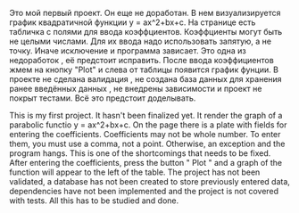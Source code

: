 Это мой первый проект. Он еще не доработан.
В нем визуализируется график квадратичной функции y = ax^2+bx+c. 
На странице есть табличка с полями для ввода коэффциентов.
Коэффциенты могут быть не целыми числами. Для их ввода надо использовать запятую, а не точку. 
Иначе исключение и программа зависает. Это одна из недоработок , её предстоит исправить.
После ввода коэффициентов жмем на кнопку "Plot" и слева от таблицы появится график фунции.
В проекте не сделана валидация , не создана база данных для хранения ранее введённых данных ,
не внедрены зависимости и проект не покрыт тестами. Всё это предстоит доделывать. 

This is my first project. It hasn't been finalized yet. 
It render the graph of a parabolic functio y = ax^2+bx+c.
On the page there is a plate with fields for entering the coefficients. 
Coefficients may not be whole number. To enter them, you must use a comma, not a point.
Otherwise, an exception and the program hangs. This is one of the shortcomings that needs to be fixed.
After entering the coefficients, press the button " Plot " and a graph of the function will appear to the left of the table.
The project has not been validated, a database has not been created to store previously entered data, 
dependencies have not been implemented and the project is not covered with tests. All this has to be studied and done.
